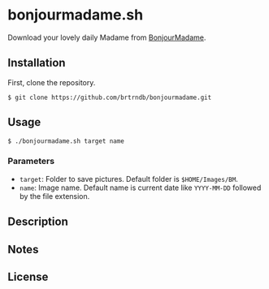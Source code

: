# bonjourmadame.sh

Download your lovely daily Madame from [BonjourMadame](http://dites.bonjourmadame.fr/).

## Installation

First, clone the repository.

```
$ git clone https://github.com/brtrndb/bonjourmadame.git
```

## Usage

```
$ ./bonjourmadame.sh target name
```

### Parameters

* `target`: Folder to save pictures. Default folder is `$HOME/Images/BM`.
* `name`: Image name. Default name is current date like `YYYY-MM-DD` followed by the file extension.

## Description

## Notes

## License
